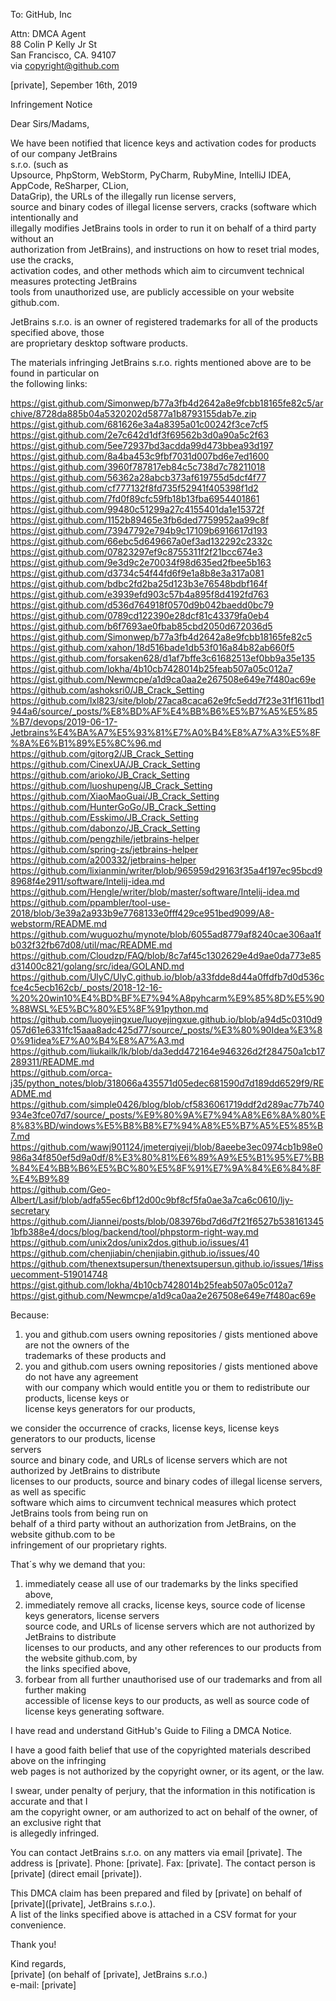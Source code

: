 To: GitHub, Inc   
   
Attn: DMCA Agent   
88 Colin P Kelly Jr St   
San Francisco, CA. 94107   
via copyright@github.com   
   
[private], Sepember 16th, 2019   
   
Infringement Notice   
   
Dear Sirs/Madams,   
   
We have been notified that licence keys and activation codes for products of our company JetBrains   
s.r.o. (such as   
Upsource, PhpStorm, WebStorm, PyCharm, RubyMine, IntelliJ IDEA, AppCode, ReSharper, CLion,   
DataGrip), the URLs of the illegally run license servers,   
source and binary codes of illegal license servers, cracks (software which intentionally and   
illegally modifies JetBrains tools in order to run it on behalf of a third party without an   
authorization from JetBrains), and instructions on how to reset trial modes, use the cracks,   
activation codes, and other methods which aim to circumvent technical measures protecting JetBrains   
tools from unauthorized use, are publicly accessible on your website github.com.   
   
JetBrains s.r.o. is an owner of registered trademarks for all of the products specified above, those   
are proprietary desktop software products.   
   
The materials infringing JetBrains s.r.o. rights mentioned above are to be found in particular on   
the following links:   
   
https://gist.github.com/Simonwep/b77a3fb4d2642a8e9fcbb18165fe82c5/archive/8728da885b04a5320202d5877a1b8793155dab7e.zip   
https://gist.github.com/681626e3a4a8395a01c00242f3ce7cf5   
https://gist.github.com/2e7c642d1df3f69562b3d0a90a5c2f63   
https://gist.github.com/5ee72937bd3acdda99d473bbea93d197   
https://gist.github.com/8a4ba453c9fbf7031d007bd6e7ed1600   
https://gist.github.com/3960f787817eb84c5c738d7c78211018   
https://gist.github.com/56362a28abcb373af619755d5dcf4f77   
https://gist.github.com/cf777132f8fd735f52941f405398f1d2   
https://gist.github.com/7fd0f89cfc59fb18b13fba6954401861   
https://gist.github.com/99480c51299a27c4155401da1e15372f   
https://gist.github.com/1152b89465e3fb6ded7759952aa99c8f   
https://gist.github.com/73947792e794b9c17109b6916617d193   
https://gist.github.com/66ebc5d649667a0ef3ad132292c2332c   
https://gist.github.com/07823297ef9c8755311f2f21bcc674e3   
https://gist.github.com/9e3d9c2e70034f98d635ed2fbee5b163   
https://gist.github.com/d3734c54f44fd6f9e1a8b8e3a317a081   
https://gist.github.com/bdbc2fd2ba25d123b3e76548bdbf164f   
https://gist.github.com/e3939efd903c57b4a895f8d4192fd763   
https://gist.github.com/d536d764918f0570d9b042baedd0bc79   
https://gist.github.com/0789cd122390e28dcf81c43379fa0eb4   
https://gist.github.com/b6f7693ae0fbab85cbd2050d672036d5   
https://gist.github.com/Simonwep/b77a3fb4d2642a8e9fcbb18165fe82c5   
https://gist.github.com/xahon/18d516bade1db53f016a84b82ab660f5   
https://gist.github.com/forsaken628/d1af7bffe3c61682513ef0bb9a35e135   
https://gist.github.com/lokha/4b10cb7428014b25feab507a05c012a7   
https://gist.github.com/Newmcpe/a1d9ca0aa2e267508e649e7f480ac69e   
https://github.com/ashoksri0/JB_Crack_Setting   
https://github.com/lxl823/site/blob/27aca8caca62e9fc5edd7f23e31f1611bd1944a6/source/_posts/%E8%BD%AF%E4%BB%B6%E5%B7%A5%E5%85%B7/devops/2019-06-17-Jetbrains%E4%BA%A7%E5%93%81%E7%A0%B4%E8%A7%A3%E5%8F%8A%E6%B1%89%E5%8C%96.md   
https://github.com/gitorg2/JB_Crack_Setting   
https://github.com/CinexUA/JB_Crack_Setting   
https://github.com/arioko/JB_Crack_Setting   
https://github.com/luoshupeng/JB_Crack_Setting   
https://github.com/XiaoMaoGuai/JB_Crack_Setting   
https://github.com/HunterGoGo/JB_Crack_Setting   
https://github.com/Esskimo/JB_Crack_Setting   
https://github.com/dabonzo/JB_Crack_Setting   
https://github.com/pengzhile/jetbrains-helper   
https://github.com/spring-zs/jetbrains-helper   
https://github.com/a200332/jetbrains-helper   
https://github.com/lixianmin/writer/blob/965959d29163f35a4f197ec95bcd98968f4e2911/software/Intelij-idea.md   
https://github.com/Hengle/writer/blob/master/software/Intelij-idea.md   
https://github.com/ppambler/tool-use-2018/blob/3e39a2a933b9e7768133e0fff429ce951bed9099/A8-webstorm/README.md   
https://github.com/wuguozhu/mynote/blob/6055ad8779af8240cae306aa1fb032f32fb67d08/util/mac/README.md   
https://github.com/Cloudzp/FAQ/blob/8c7af45c1302629e4d9ae0da773e85d31400c821/golang/src/idea/GOLAND.md   
https://github.com/UlyC/UlyC.github.io/blob/a33fdde8d44a0ffdfb7d0d536cfce4c5ecb162cb/_posts/2018-12-16-%20%20win10%E4%BD%BF%E7%94%A8pyhcarm%E9%85%8D%E5%90%88WSL%E5%BC%80%E5%8F%91python.md   
https://github.com/luoyejingxue/luoyejingxue.github.io/blob/a94d5c0310d9057d61e6331fc15aaa8adc425d77/source/_posts/%E3%80%90Idea%E3%80%91idea%E7%A0%B4%E8%A7%A3.md   
https://github.com/liukailk/lk/blob/da3edd472164e946326d2f284750a1cb17289311/README.md   
https://github.com/orca-j35/python_notes/blob/318066a435571d05edec681590d7d189dd6529f9/README.md   
https://github.com/simple0426/blog/blob/cf5836061719ddf2d289ac77b740934e3fce07d7/source/_posts/%E9%80%9A%E7%94%A8%E6%8A%80%E8%83%BD/windows%E5%B8%B8%E7%94%A8%E5%B7%A5%E5%85%B7.md   
https://github.com/wawj901124/jmeterqiyeji/blob/8aeebe3ec0974cb1b98e0986a34f850ef5d9a0df/8%E3%80%81%E6%89%A9%E5%B1%95%E7%BB%84%E4%BB%B6%E5%BC%80%E5%8F%91%E7%9A%84%E6%84%8F%E4%B9%89   
https://github.com/Geo-Albert/Lasif/blob/adfa55ec6bf12d00c9bf8cf5fa0ae3a7ca6c0610/ljy-secretary   
https://github.com/Jiannei/posts/blob/083976bd7d6d7f21f6527b5381613451bfb388e4/docs/blog/backend/tool/phpstorm-right-way.md   
https://github.com/unix2dos/unix2dos.github.io/issues/41   
https://github.com/chenjiabin/chenjiabin.github.io/issues/40   
https://github.com/thenextsupersun/thenextsupersun.github.io/issues/1#issuecomment-519014748   
https://gist.github.com/lokha/4b10cb7428014b25feab507a05c012a7   
https://gist.github.com/Newmcpe/a1d9ca0aa2e267508e649e7f480ac69e   
   
Because:   
1) you and github.com users owning repositories / gists mentioned above are not the owners of the   
trademarks of these products and   
2) you and github.com users owning repositories / gists mentioned above do not have any agreement   
with our company which would entitle you or them to redistribute our products, license keys or   
license keys generators for our products,   
   
we consider the occurrence of cracks, license keys, license keys generators to our products, license   
servers   
source and binary code, and URLs of license servers which are not authorized by JetBrains to distribute   
licenses to our products, source and binary codes of illegal license servers, as well as specific   
software which aims to circumvent technical measures which protect JetBrains tools from being run on   
behalf of a third party without an authorization from JetBrains, on the website github.com to be   
infringement of our proprietary rights.   
   
That´s why we demand that you:   
1) immediately cease all use of our trademarks by the links specified above,   
2) immediately remove all cracks, license keys, source code of license keys generators, license servers   
source code, and URLs of license servers which are not authorized by JetBrains to distribute   
licenses to our products, and any other references to our products from the website github.com, by   
the links specified above,   
3) forbear from all further unauthorised use of our trademarks and from all further making   
accessible of license keys to our products, as well as source code of license keys generating software.   
   
I have read and understand GitHub's Guide to Filing a DMCA Notice.   
   
I have a good faith belief that use of the copyrighted materials described above on the infringing   
web pages is not authorized by the copyright owner, or its agent, or the law.   
   
I swear, under penalty of perjury, that the information in this notification is accurate and that I   
am the copyright owner, or am authorized to act on behalf of the owner, of an exclusive right that   
is allegedly infringed.   
   
You can contact JetBrains s.r.o. on any matters via email [private]. The address is [private]. Phone: [private]. Fax: [private]. The contact person is [private] (direct email [private]).   
   
This DMCA claim has been prepared and filed by [private] on behalf of [private]([private], JetBrains s.r.o.).   
A list of the links specified above is attached in a CSV format for your convenience.   
   
Thank you!   
   
Kind regards,   
[private] (on behalf of [private], JetBrains s.r.o.)   
e-mail: [private]
